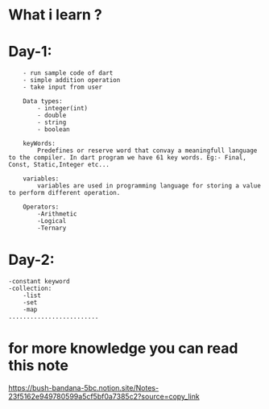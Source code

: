 # What i learn ?
# Day-1:
        - run sample code of dart
        - simple addition operation 
        - take input from user

        Data types:
            - integer(int)
            - double
            - string
            - boolean

        keyWords:
            Predefines or reserve word that convay a meaningfull language to the compiler. In dart program we have 61 key words. Eg:- Final, Const, Static,Integer etc...

        variables:
            variables are used in programming language for storing a value to perform different operation.

        Operators:
            -Arithmetic
            -Logical
            -Ternary

# Day-2:
    -constant keyword
    -collection:
        -list
        -set
        -map
    .........................




















# for more knowledge you can read this note 
https://bush-bandana-5bc.notion.site/Notes-23f5162e949780599a5cf5bf0a7385c2?source=copy_link
    


